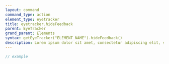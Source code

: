 ```yaml
---
layout: command
command_type: action
element_type: eyetracker
title: eyetracker.hideFeedback
parent: EyeTracker
grand_parent: Elements
syntax: getEyeTracker("ELEMENT_NAME").hideFeedback()
description: Lorem ipsum dolor sit amet, consectetur adipiscing elit, sed do eiusmod tempor incididunt ut labore et dolore magna aliqua. Ut enim ad minim veniam, quis nostrud exercitation ullamco laboris nisi ut aliquip ex ea commodo consequat.
---
```


```javascript
// example
```
